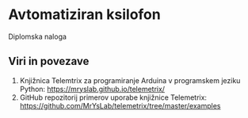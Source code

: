 # Avtomatiziran ksilofon
 Diplomska naloga

## Viri in povezave
1. Knjižnica Telemtrix za programiranje Arduina v programskem jeziku Python: https://mryslab.github.io/telemetrix/
2. GitHub repozitorij primerov uporabe knjižnice Telemetrix: https://github.com/MrYsLab/telemetrix/tree/master/examples
